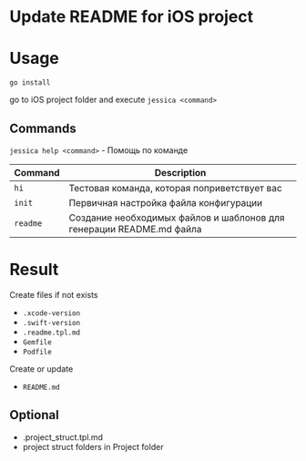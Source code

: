 # Update README for iOS project

# Usage
`go install`

go to iOS project folder and execute `jessica <command>`

## Commands
`jessica help <command>` - Помощь по команде

|Command|Description|
|----|---|
|`hi`|Тестовая команда, которая поприветствует вас|
|`init`   |Первичная настройка файла конфигурации|
|`readme`   |Создание необходимых файлов и шаблонов для генерации README.md файла|



# Result
Create files if not exists
- `.xcode-version`
- `.swift-version`
- `.readme.tpl.md`
- `Gemfile`
- `Podfile`

Create or update
- `README.md`

## Optional
- .project_struct.tpl.md
- project struct folders in Project folder
